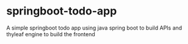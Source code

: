# springboot-todo-app
A simple springboot todo app using java spring boot to build APIs and thyleaf engine to build the frontend
